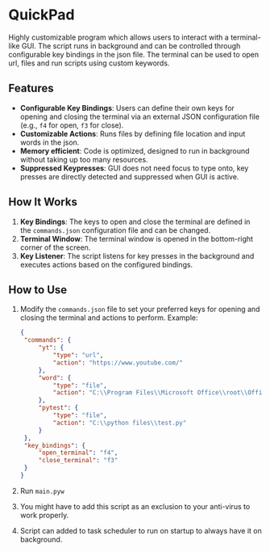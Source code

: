 # QuickPad

Highly customizable program which allows users to interact with a terminal-like GUI. The script runs in background and can be controlled through configurable key bindings in the json file. The terminal can be used to open url, files and run scripts using custom keywords.

## Features
- **Configurable Key Bindings**: Users can define their own keys for opening and closing the terminal via an external JSON configuration file (e.g., `f4` for open, `f3` for close).
- **Customizable Actions**: Runs files by defining file location and input words in the json.
- **Memory efficient**: Code is optimized, designed to run in background without taking up too many resources.
- **Suppressed Keypresses**: GUI does not need focus to type onto, key presses are directly detected and suppressed when GUI is active.

## How It Works
1. **Key Bindings**: The keys to open and close the terminal are defined in the `commands.json` configuration file and can be changed.
2. **Terminal Window**: The terminal window is opened in the bottom-right corner of the screen.
3. **Key Listener**: The script listens for key presses in the background and executes actions based on the configured bindings.

## How to Use
1. Modify the `commands.json` file to set your preferred keys for opening and closing the terminal and actions to perform. Example:

      ```json
   {
       "commands": {
           "yt": {
               "type": "url",
               "action": "https://www.youtube.com/"
           },
           "word": {
               "type": "file",
               "action": "C:\\Program Files\\Microsoft Office\\root\\Office16\\WINWORD.EXE"
           },
           "pytest": {
               "type": "file",
               "action": "C:\\python files\\test.py"
           }
       },
       "key_bindings": {
           "open_terminal": "f4",
           "close_terminal": "f3"
       }
   }
2. Run `main.pyw` 
3. You might have to add this script as an exclusion to your anti-virus to work properly.
4. Script can added to task scheduler to run on startup to always have it on background.
